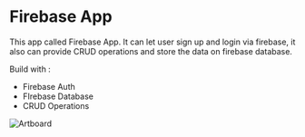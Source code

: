 # Firebase App

This app called Firebase App. It can let user sign up and login via firebase, it also can provide CRUD operations and store the data on firebase database.

Build with :
- Firebase Auth
- FIrebase Database
- CRUD Operations

![Artboard](https://user-images.githubusercontent.com/87839081/131871962-93bc3bfb-076f-433d-8e79-05469184c37c.png)

